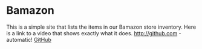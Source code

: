 # Bamazon

This is a simple site that lists the items in our Bamazon store inventory.
Here is a link to a video that shows exactly what it does.
http://github.com - automatic!
[GitHub](http://github.com)